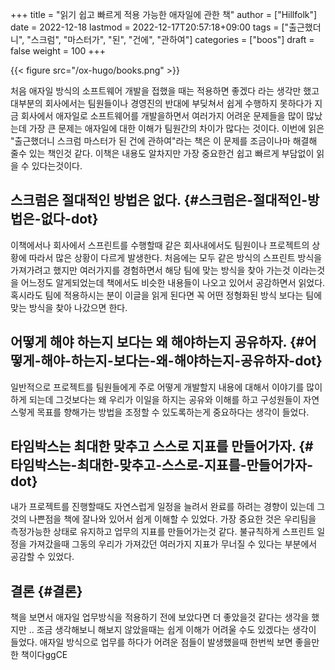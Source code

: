 +++
title = "읽기 쉽고 빠르게 적용 가능한 애자일에 관한 책"
author = ["Hillfolk"]
date = 2022-12-18
lastmod = 2022-12-17T20:57:18+09:00
tags = ["출근했더니", "스크럼", "마스터가", "된", "건에", "관하여"]
categories = ["boos"]
draft = false
weight = 100
+++

{{< figure src="/ox-hugo/books.png" >}}

처음 애자일 방식의 소프트웨어 개발을 접했을 때는 적용하면 좋겠다 라는 생각만 했고 대부분의 회사에서는 팀원들이나 경영진의 반대에 부딪쳐서 쉽게 수행하지 못하다가 지금 회사에서 애자일로 소프트웨어를 개발을하면서 여러가지 어려운 문제들을 많이 많났는데 가장 큰 문제는 애자일에 대한 이해가 팀원간의 차이가 많다는 것이다. 이번에 읽은 "출근했더니 스크럼 마스터가 된 건에 관하여"라는 책은 이 문제를 조금이나마 해결해 줄수 있는 책인것 같다. 이책은 내용도 알차지만 가장 중요한건 쉽고 빠르게 부담없이 읽을 수 있다는것이다.


## 스크럼은 절대적인 방법은 없다. {#스크럼은-절대적인-방법은-없다-dot}

이책에서나 회사에서 스프린트를 수행할때 같은 회사내에서도 팀원이나 프로젝트의 상황에 따라서 많은 상황이 다르게 발생한다. 처음에는 모두 같은 방식의 스프린트 방식을 가져가려고 했지만 여러가지를 경험하면서 해당 팀에 맞는 방식을 찾아 가는것 이라는것을 어느정도 알게되었는데 책에서도 비슷한 내용들이 나오고 있어서 공감하면서 읽었다. 혹시라도 팀에 적용하시는 분이 이글을 읽게 된다면 꼭 어떤 정형화된 방식 보다는 팀에 맞는 방식을 찾아 나갔으면 한다.


## 어떻게 해야 하는지 보다는 왜 해야하는지 공유하자. {#어떻게-해야-하는지-보다는-왜-해야하는지-공유하자-dot}

일반적으로 프로젝트를 팀원들에게 주로 어떻게 개발할지 내용에 대해서 이야기를 많이 하게 되는데 그것보다는 왜 우리가 이일을 하지는 공유와 이해를 하고 구성원들이 자연스렇게 목표를 향해가는 방법을 조정할 수 있도록하는게 중요하다는 생각이 들었다.


## 타임박스는 최대한 맞추고 스스로 지표를 만들어가자. {#타임박스는-최대한-맞추고-스스로-지표를-만들어가자-dot}

내가 프로젝트를 진행할때도 자연스럽게 일정을 늘려서 완료를 하려는 경향이 있는데 그것의 나쁜점을 책에 잘나와 있어서 쉽게 이해할 수 있었다. 가장 중요한 것은 우리팀을 측정가능한 상태로 유지하고 업무의 지표를 만들어가는것 같다. 불규칙하게 스프린트 일정을 가져갔을때 그동의 우리가 가져갔던 여러가지 지표가 무너질 수 있다는 부분에서 공감할 수 있었다.


## 결론 {#결론}

책을 보면서 애자일 업무방식을 적용하기 전에 보았다면 더 좋았을것 같다는 생각을 했지만 .. 조금 생각해보니 해보지 않았을때는 쉽게 이해가 어려울 수도 있겠다는 생각이 들었다. 애자일 방식으로 업무를 하다가 어려운 점들이 발생했을때 한번씩 보면 좋을만한 책이다ggCE
